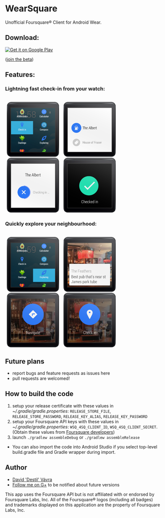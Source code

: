 WearSquare
==========

Unofficial Foursquare® Client for Android Wear.

## Download:

[![Get it on Google Play](http://www.android.com/images/brand/get_it_on_play_logo_small.png)](https://play.google.com/store/apps/details?id=cz.destil.wearsquare) 

([join the beta](https://plus.google.com/communities/101759563856154570864))

## Features:

### Lightning fast check-in from your watch:
<br />
<img src="graphics/screenshots/check-in-launcher.png" width="170" hspace="5"/>
<img src="graphics/screenshots/checkin-list.png" width="170" hspace="5" />
<img src="graphics/screenshots/checkin-in.png" width="170" hspace="5"/>
<img src="graphics/screenshots/checked-in.png" width="170" hspace="5" />

### Quickly explore your neighbourhood:
<br />
<img src="graphics/screenshots/exploring-launcher.png" width="170" hspace="5"/>
<img src="graphics/screenshots/explore-list.png" width="170" hspace="5" />
<img src="graphics/screenshots/navigate.png" width="170" hspace="5"/>
<img src="graphics/screenshots/checkin-action.png" width="170" hspace="5" />

Future plans
-----
- report bugs and feature requests as issues here
- pull requests are welcomed!

How to build the code
---------------------
1. setup your release certificate with these values in *~/.gradle/gradle.properties*: `RELEASE_STORE_FILE`, `RELEASE_STORE_PASSWORD`, `RELEASE_KEY_ALIAS`, `RELEASE_KEY_PASSWORD`
2. setup your Foursquare API keys with these values in *~/.gradle/gradle.properties*: `WSQ_4SQ_CLIENT_ID`, `WSQ_4SQ_CLIENT_SECRET`. (Obtain these values from [Foursquare developers](https://developer.foursquare.com/))
3. launch `./gradlew assembleDebug` or `./gradlew assembleRelease`

* You can also import the code into Android Studio if you select top-level build.gradle file and Gradle wrapper during import.

Author
-----
- [David 'Destil' Vávra](http://www.destil.cz)
- [Follow me on G+](http://google.com/+DavidVávra) to be notified about future versions
 

This app uses the Foursquare API but is not affiliated with or endorsed by Foursquare Labs, Inc. All of the Foursquare® logos (including all badges) and trademarks displayed on this application are the property of Foursquare Labs, Inc.
